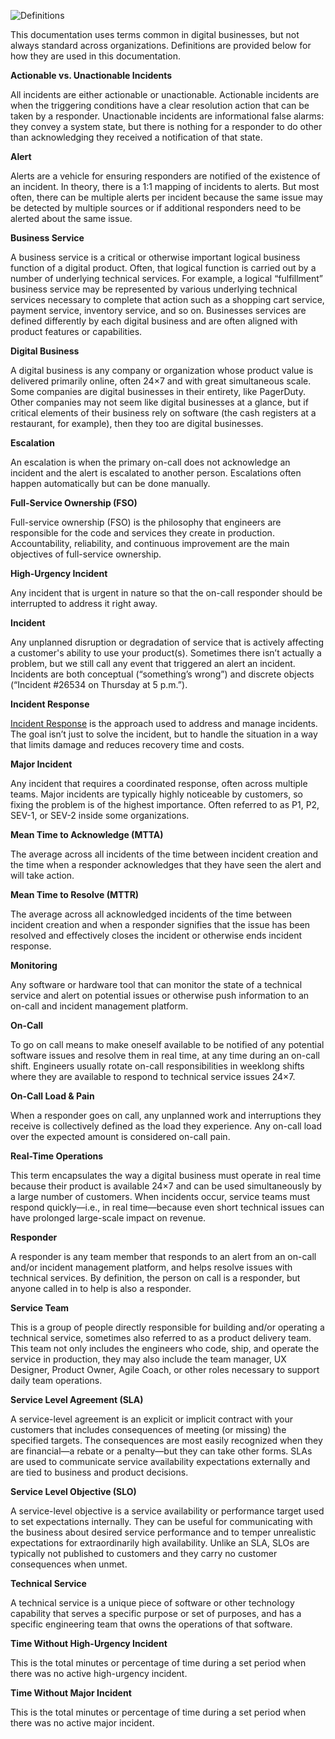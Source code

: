 ![Definitions](../assets/img/headers/OpsReviews-Definitions.png)

This documentation uses terms common in digital businesses, but not always standard across organizations. Definitions are provided below for how they are used in this documentation.

**Actionable vs. Unactionable Incidents**

All incidents are either actionable or unactionable. Actionable incidents are when the triggering conditions have a clear resolution action that can be taken by a responder. Unactionable incidents are informational false alarms: they convey a system state, but there is nothing for a responder to do other than acknowledging they received a notification of that state.

**Alert**

Alerts are a vehicle for ensuring responders are notified of the existence of an incident. In theory, there is a 1:1 mapping of incidents to alerts. But most often, there can be multiple alerts per incident because the same issue may be detected by multiple sources or if additional responders need to be alerted about the same issue.

**Business Service**

A business service is a critical or otherwise important logical business function of a digital product. Often, that logical function is carried out by a number of underlying technical services. For example, a logical “fulfillment” business service may be represented by various underlying technical services necessary to complete that action such as a shopping cart service, payment service, inventory service, and so on. Businesses services are defined differently by each digital business and are often aligned with product features or capabilities.

**Digital Business**

A digital business is any company or organization whose product value is delivered primarily online, often 24×7 and with great simultaneous scale. Some companies are digital businesses in their entirety, like PagerDuty. Other companies may not seem like digital businesses at a glance, but if critical elements of their business rely on software (the cash registers at a restaurant, for example), then they too are digital businesses.

**Escalation**

An escalation is when the primary on-call does not acknowledge an incident and the alert is escalated to another person. Escalations often happen automatically but can be done manually.

**Full-Service Ownership (FSO)**

Full-service ownership (FSO) is the philosophy that engineers are responsible for the code and services they create in production. Accountability, reliability, and continuous improvement are the main objectives of full-service ownership.

**High-Urgency Incident**

Any incident that is urgent in nature so that the on-call responder should be interrupted to address it right away.

**Incident**

Any unplanned disruption or degradation of service that is actively affecting a customer's ability to use your product(s). Sometimes there isn’t actually a problem, but we still call any event that triggered an alert an incident. Incidents are both conceptual (“something’s wrong”) and discrete objects (“Incident #26534 on Thursday at 5 p.m.”).

**Incident Response**

[Incident Response](https://response.pagerduty.com) is the approach used to address and manage incidents. The goal isn’t just to solve the incident, but to handle the situation in a way that limits damage and reduces recovery time and costs.

**Major Incident**

Any incident that requires a coordinated response, often across multiple teams. Major incidents are typically highly noticeable by customers, so fixing the problem is of the highest importance. Often referred to as P1, P2, SEV-1, or SEV-2 inside some organizations.

**Mean Time to Acknowledge (MTTA)**

The average across all incidents of the time between incident creation and the time when a responder acknowledges that they have seen the alert and will take action.

**Mean Time to Resolve (MTTR)**

The average across all acknowledged incidents of the time between incident creation and when a responder signifies that the issue has been resolved and effectively closes the incident or otherwise ends incident response.

**Monitoring**

Any software or hardware tool that can monitor the state of a technical service and alert on potential issues or otherwise push information to an on-call and incident management platform.

**On-Call**

To go on call means to make oneself available to be notified of any potential software issues and resolve them in real time, at any time during an on-call shift. Engineers usually rotate on-call responsibilities in weeklong shifts where they are available to respond to technical service issues 24×7.

**On-Call Load & Pain**

When a responder goes on call, any unplanned work and interruptions they receive is collectively defined as the load they experience. Any on-call load over the expected amount is considered on-call pain.

**Real-Time Operations**

This term encapsulates the way a digital business must operate in real time because their product is available 24×7 and can be used simultaneously by a large number of customers. When incidents occur, service teams must respond quickly—i.e., in real time—because even short technical issues can have prolonged large-scale impact on revenue.

**Responder**

A responder is any team member that responds to an alert from an on-call and/or incident management platform, and helps  resolve issues with technical services. By definition, the person on call is a responder, but anyone called in to help is also a responder.

**Service Team**

This is a group of people directly responsible for building and/or operating a technical service, sometimes also referred to as a product delivery team. This team not only includes the engineers who code, ship, and operate the service in production, they may also include the team manager, UX Designer, Product Owner, Agile Coach, or other roles necessary to support daily team operations.


**Service Level Agreement (SLA)**

A service-level agreement is an explicit or implicit contract with your customers that includes consequences of meeting (or missing) the specified targets. The consequences are most easily recognized when they are financial—a rebate or a penalty—but they can take other forms. SLAs are used to communicate service availability expectations externally and are tied to business and product decisions.

**Service Level Objective (SLO)**

A service-level objective is a service availability or performance target used to set expectations internally. They can be useful for communicating with the business about desired service performance and to temper unrealistic expectations for extraordinarily high availability. Unlike an SLA, SLOs are typically not published to customers and they carry no customer consequences when unmet.

**Technical Service**

A technical service is a unique piece of software or other technology capability that serves a specific purpose or set of purposes, and has a specific engineering team that owns the operations of that software.

**Time Without High-Urgency Incident**

This is the total minutes or percentage of time during a set period when there was no active high-urgency incident.

**Time Without Major Incident**

This is the total minutes or percentage of time during a set period when there was no active major incident.
